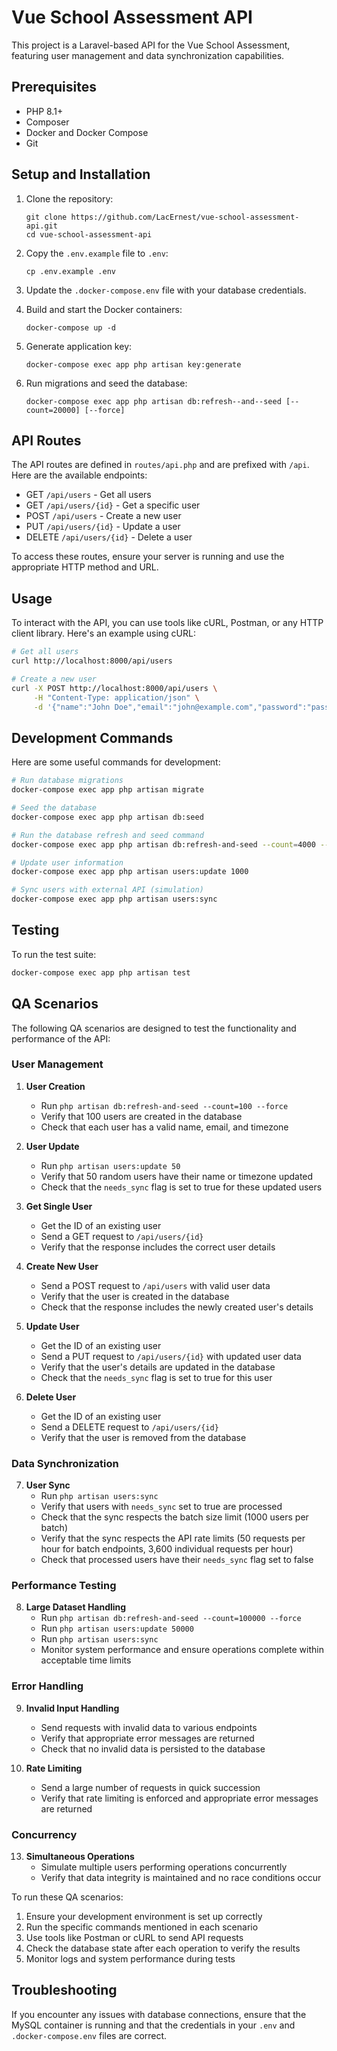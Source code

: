 # Vue School Assessment API

This project is a Laravel-based API for the Vue School Assessment, featuring user management and data synchronization capabilities.

## Prerequisites

- PHP 8.1+
- Composer
- Docker and Docker Compose
- Git

## Setup and Installation

1. Clone the repository:
   ```
   git clone https://github.com/LacErnest/vue-school-assessment-api.git
   cd vue-school-assessment-api
   ```

2. Copy the `.env.example` file to `.env`:
   ```
   cp .env.example .env
   ```

3. Update the `.docker-compose.env` file with your database credentials.

4. Build and start the Docker containers:
   ```
   docker-compose up -d
   ```

5. Generate application key:
   ```
   docker-compose exec app php artisan key:generate
   ```

6. Run migrations and seed the database:
   ```
   docker-compose exec app php artisan db:refresh--and--seed [--count=20000] [--force]
   ```

## API Routes

The API routes are defined in `routes/api.php` and are prefixed with `/api`. Here are the available endpoints:

- GET `/api/users` - Get all users
- GET `/api/users/{id}` - Get a specific user
- POST `/api/users` - Create a new user
- PUT `/api/users/{id}` - Update a user
- DELETE `/api/users/{id}` - Delete a user

To access these routes, ensure your server is running and use the appropriate HTTP method and URL.

## Usage

To interact with the API, you can use tools like cURL, Postman, or any HTTP client library. Here's an example using cURL:

```bash
# Get all users
curl http://localhost:8000/api/users

# Create a new user
curl -X POST http://localhost:8000/api/users \
     -H "Content-Type: application/json" \
     -d '{"name":"John Doe","email":"john@example.com","password":"password123","timezone":"UTC"}'
```

## Development Commands

Here are some useful commands for development:

```bash
# Run database migrations
docker-compose exec app php artisan migrate

# Seed the database
docker-compose exec app php artisan db:seed

# Run the database refresh and seed command
docker-compose exec app php artisan db:refresh-and-seed --count=4000 --force

# Update user information
docker-compose exec app php artisan users:update 1000

# Sync users with external API (simulation)
docker-compose exec app php artisan users:sync
```

## Testing

To run the test suite:

```bash
docker-compose exec app php artisan test
```

## QA Scenarios

The following QA scenarios are designed to test the functionality and performance of the API:

### User Management

1. **User Creation**
   - Run `php artisan db:refresh-and-seed --count=100 --force`
   - Verify that 100 users are created in the database
   - Check that each user has a valid name, email, and timezone

2. **User Update**
   - Run `php artisan users:update 50`
   - Verify that 50 random users have their name or timezone updated
   - Check that the `needs_sync` flag is set to true for these updated users

3. **Get Single User**
   - Get the ID of an existing user
   - Send a GET request to `/api/users/{id}`
   - Verify that the response includes the correct user details

4. **Create New User**
   - Send a POST request to `/api/users` with valid user data
   - Verify that the user is created in the database
   - Check that the response includes the newly created user's details

5. **Update User**
   - Get the ID of an existing user
   - Send a PUT request to `/api/users/{id}` with updated user data
   - Verify that the user's details are updated in the database
   - Check that the `needs_sync` flag is set to true for this user

6. **Delete User**
   - Get the ID of an existing user
   - Send a DELETE request to `/api/users/{id}`
   - Verify that the user is removed from the database

### Data Synchronization

7. **User Sync**
   - Run `php artisan users:sync`
   - Verify that users with `needs_sync` set to true are processed
   - Check that the sync respects the batch size limit (1000 users per batch)
   - Verify that the sync respects the API rate limits (50 requests per hour for batch endpoints, 3,600 individual requests per hour)
   - Check that processed users have their `needs_sync` flag set to false

### Performance Testing

8. **Large Dataset Handling**
   - Run `php artisan db:refresh-and-seed --count=100000 --force`
   - Run `php artisan users:update 50000`
   - Run `php artisan users:sync`
   - Monitor system performance and ensure operations complete within acceptable time limits

### Error Handling

9. **Invalid Input Handling**
   - Send requests with invalid data to various endpoints
   - Verify that appropriate error messages are returned
   - Check that no invalid data is persisted to the database

10. **Rate Limiting**
    - Send a large number of requests in quick succession
    - Verify that rate limiting is enforced and appropriate error messages are returned

### Concurrency

13. **Simultaneous Operations**
    - Simulate multiple users performing operations concurrently
    - Verify that data integrity is maintained and no race conditions occur

To run these QA scenarios:

1. Ensure your development environment is set up correctly
2. Run the specific commands mentioned in each scenario
3. Use tools like Postman or cURL to send API requests
4. Check the database state after each operation to verify the results
5. Monitor logs and system performance during tests

## Troubleshooting

If you encounter any issues with database connections, ensure that the MySQL container is running and that the credentials in your `.env` and `.docker-compose.env` files are correct.
